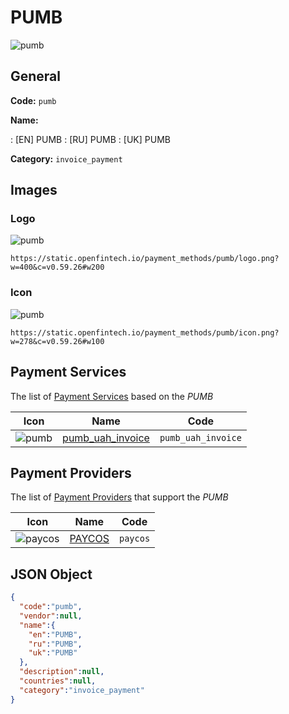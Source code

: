 
# PUMB 
![pumb](https://static.openfintech.io/payment_methods/pumb/logo.png?w=400&c=v0.59.26#w200)  

## General 
**Code:** `pumb` 
 
**Name:** 
 
:	[EN] PUMB 
:	[RU] PUMB 
:	[UK] PUMB 
 
**Category:** `invoice_payment` 
 

## Images 

### Logo 
![pumb](https://static.openfintech.io/payment_methods/pumb/logo.png?w=400&c=v0.59.26#w200)  

```
https://static.openfintech.io/payment_methods/pumb/logo.png?w=400&c=v0.59.26#w200
```  

### Icon 
![pumb](https://static.openfintech.io/payment_methods/pumb/icon.png?w=278&c=v0.59.26#w100)  

```
https://static.openfintech.io/payment_methods/pumb/icon.png?w=278&c=v0.59.26#w100
```  

## Payment Services 
 
The list of [Payment Services](/payment-services/) based on the _PUMB_ 

|Icon|Name|Code| 
|:---:|:---:|:---:| 
|![pumb](https://static.openfintech.io/payment_methods/pumb/icon.png?w=278&c=v0.59.26#w100) |[pumb_uah_invoice](/payment-services/pumb_uah_invoice/)|`pumb_uah_invoice`| 
 

## Payment Providers 
 
The list of [Payment Providers](/payment-providers/) that support the _PUMB_ 

|Icon|Name|Code| 
|:---:|:---:|:---:| 
|![paycos](https://static.openfintech.io/payment_providers/paycos/icon.svg?w=278&c=v0.59.26#w100) |[PAYCOS](/payment-providers/paycos/)|`paycos`| 
 

## JSON Object 

```json
{
  "code":"pumb",
  "vendor":null,
  "name":{
    "en":"PUMB",
    "ru":"PUMB",
    "uk":"PUMB"
  },
  "description":null,
  "countries":null,
  "category":"invoice_payment"
}
```  
